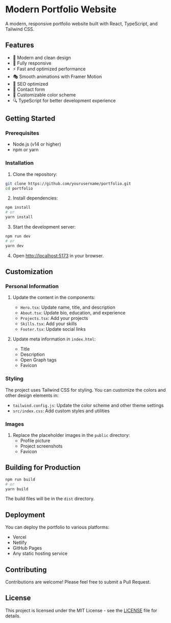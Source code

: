 # Modern Portfolio Website

A modern, responsive portfolio website built with React, TypeScript, and Tailwind CSS.

## Features

- 🎨 Modern and clean design
- 📱 Fully responsive
- ⚡ Fast and optimized performance
- 🎭 Smooth animations with Framer Motion
- 🎯 SEO optimized
- 📝 Contact form
- 🎨 Customizable color scheme
- 🔍 TypeScript for better development experience

## Getting Started

### Prerequisites

- Node.js (v14 or higher)
- npm or yarn

### Installation

1. Clone the repository:
```bash
git clone https://github.com/yourusername/portfolio.git
cd portfolio
```

2. Install dependencies:
```bash
npm install
# or
yarn install
```

3. Start the development server:
```bash
npm run dev
# or
yarn dev
```

4. Open [http://localhost:5173](http://localhost:5173) in your browser.

## Customization

### Personal Information

1. Update the content in the components:
   - `Hero.tsx`: Update name, title, and description
   - `About.tsx`: Update bio, education, and experience
   - `Projects.tsx`: Add your projects
   - `Skills.tsx`: Add your skills
   - `Footer.tsx`: Update social links

2. Update meta information in `index.html`:
   - Title
   - Description
   - Open Graph tags
   - Favicon

### Styling

The project uses Tailwind CSS for styling. You can customize the colors and other design elements in:

- `tailwind.config.js`: Update the color scheme and other theme settings
- `src/index.css`: Add custom styles and utilities

### Images

1. Replace the placeholder images in the `public` directory:
   - Profile picture
   - Project screenshots
   - Favicon

## Building for Production

```bash
npm run build
# or
yarn build
```

The build files will be in the `dist` directory.

## Deployment

You can deploy the portfolio to various platforms:

- Vercel
- Netlify
- GitHub Pages
- Any static hosting service

## Contributing

Contributions are welcome! Please feel free to submit a Pull Request.

## License

This project is licensed under the MIT License - see the [LICENSE](LICENSE) file for details.
